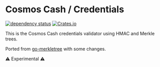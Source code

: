 # Cosmos Cash / Credentials

[comment]: <> ([![Build]&#40;https://github.com/noandrea/cosmos-cash-credentialss/actions/workflows/rust.yml/badge.svg&#41;]&#40;https://github.com/noandrea/cosmos-cash-credentials/actions/workflows/rust.yml&#41;)

[comment]: <> ([![Coverage Status]&#40;https://coveralls.io/repos/github/noandrea/cosmos-cash-credentials/badge.svg?branch=master&#41;]&#40;https://coveralls.io/github/noandrea/cosmos-cash-credentials?branch=master&#41;)
[![dependency status](https://deps.rs/repo/github/noandrea/cosmos-cash-credentials/status.svg)](https://deps.rs/repo/github/noandrea/cosmos-cash-credentials)
[![Crates.io](https://img.shields.io/crates/v/cosmos-cash-credentials)](https://crates.io/crates/cosmos-cash-credentials)

This is the Cosmos Cash credentials validator using HMAC and Merkle trees.

Ported from [go-merkletree](https://github.com/wealdtech/go-merkletree) with some changes.


:warning: Experimental :warning:





